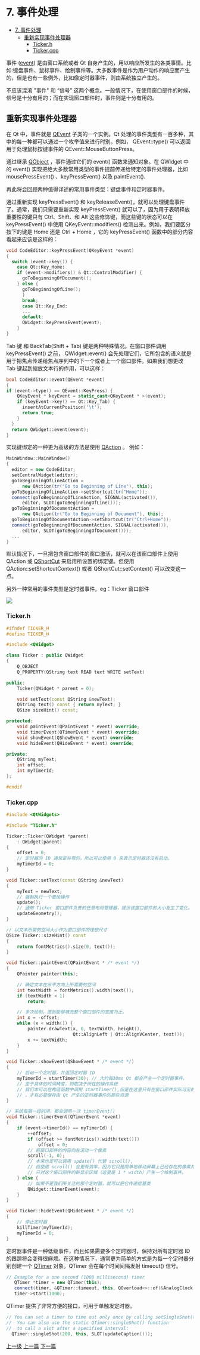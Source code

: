 # 7. 事件处理


<!-- @import "[TOC]" {cmd="toc" depthFrom=1 depthTo=6 orderedList=false} -->
<!-- code_chunk_output -->

- [7. 事件处理](#7-事件处理)
  - [重新实现事件处理器](#重新实现事件处理器)
    - [Ticker.h](#tickerh)
    - [Ticker.cpp](#tickercpp)

<!-- /code_chunk_output -->


事件 ([event](https://doc.qt.io/qt-5/events.html)) 是由窗口系统或者 Qt 自身产生的，用以响应所发生的各类事情。比如:键盘事件、鼠标事件、绘制事件等。大多数事件是作为用户动作的响应而产生的，但是也有一些例外，比如像定时器事件，则由系统独立产生的。

不应该混淆 "事件" 和 “信号” 这两个概念。一般情况下，在使用窗口部件的时候，信号是十分有用的；而在实现窗口部件时，事件则是十分有用的。

## 重新实现事件处理器

在 Qt 中，事件就是 [QEvent](https://doc.qt.io/qt-5/qevent.html) 子类的一个实例。Qt 处理的事件类型有一百多种，其中的每一种都可以通过一个枚举值来进行时别。例如， QEvent::type() 可以返回用于处理鼠标按键事件的 QEvent::MouseButtonPress。

通过继承 [QObject](https://doc.qt.io/qt-5/qobject.html) ，事件通过它们的 event() 函数来通知对象。在 QWidget 中的 event() 实现把绝大多数常用类型的事件提前传递给特定的事件处理器，比如 mousePressEvent() 、keyPressEvent() 以及 paintEvent().

再此将会回顾两种值得详述的常用事件类型：键盘事件和定时器事件。

通过重新实现 keyPressEvent() 和 keyReleaseEvent()，就可以处理键盘事件了。通常，我们只需要重新实现 keyPressEvent() 就可以了，因为用于表明释放重要性的键只有 Ctrl、Shift、和 Alt 这些修饰键，而这些键的状态可以在 keyPressEvent() 中使用 QKeyEvent::modifiers() 检测出来。例如，我们要区分按下的键是 Home 还是 Ctrl + Home ，它的 keyPressEvent() 函数中的部分内容看起来应该是这样的：
```c++
void CodeEditor::keyPressEvent(QKeyEvent *event)
{
  switch (event->key()) {
    case Qt::Key_Home:
    if (event->modifiers() & Qt::ControlModifier) {
      goToBeginningOfDocument();
    } else {
      goToBeginningOfLine();
      }
      break;
      case Qt::Key_End:
      ...
      default:
      QWidget::keyPressEvent(event);
    }
}
```

Tab 键 和 BackTab(Shift + Tab) 键是两种特殊情况。在窗口部件调用 keyPressEvent() 之前， QWidget::event() 会先处理它们，它所包含的语义就是用于把焦点传递给焦点序列中的下一个或者上一个窗口部件。如果我们想更改 Tab 键起到缩放文本行的作用，可以这样：
```c++
bool CodeEditor::event(QEvent *event)
{
if (event->type() == QEvent::KeyPress) {
    QKeyEvent * keyEvent = static_cast<QKeyEvent * >(event);
    if (keyEvent->key() == Qt::Key_Tab) {
      insertAtCurrentPosition('\t');
      return true;
    }
  }
  return QWidget::event(event);
}
```

实现键绑定的一种更为高级的方法是使用 [QAction](https://doc.qt.io/qt-5/qaction.html) 。 例如：
```c++
MainWindow::MainWindow()
{
  editor = new CodeEditor;
  setCentralWidget(editor);
  goToBeginningOfLineAction =
      new QAction(tr("Go to Beginning of Line"), this);
  goToBeginningOfLineAction->setShortcut(tr("Home"));
  connect(goToBeginningOfLineAction, SIGNAL(activated()),
      editor, SLOT(goToBeginningOfLine()));
  goToBeginningOfDocumentAction =
      new QAction(tr("Go to Beginning of Document"), this);
  goToBeginningOfDocumentAction->setShortcut(tr("Ctrl+Home"));
  connect(goToBeginningOfDocumentAction, SIGNAL(activated()),
      editor, SLOT(goToBeginningOfDocument()));
  ...
}
```
默认情况下，一旦把包含窗口部件的窗口激活，就可以在该窗口部件上使用 QAction 或 [QShortCut](https://doc.qt.io/qt-5/qshortcut.html) 来启用所设置的绑定键。但使用 QAction::setShortcutContext() 或者 QShortCut::setContext() 可以改变这一点。

另外一种常用的事件类型是定时器事件。eg：Ticker 窗口部件

![](../images/7_event_202004021301_1.png)

### Ticker.h

```c++
#ifndef TICKER_H
#define TICKER_H

#include <QWidget>

class Ticker : public QWidget
{
    Q_OBJECT
    Q_PROPERTY(QString text READ text WRITE setText)

public:
    Ticker(QWidget * parent = 0);

    void setText(const QString &newText);
    QString text() const { return myText; }
    QSize sizeHint() const;

protected:
    void paintEvent(QPaintEvent * event) override;
    void timerEvent(QTimerEvent * event) override;
    void showEvent(QShowEvent * event) override;
    void hideEvent(QHideEvent * event) override;

private:
    QString myText;
    int offset;
    int myTimerId;
};

#endif
```

### Ticker.cpp
```c++
#include <QtWidgets>

#include "Ticker.h"

Ticker::Ticker(QWidget *parent)
    : QWidget(parent)
{
    offset = 0;
    // 定时器的 ID 通常是非零的，所以可以使用 0 来表示定时器还没有启动。
    myTimerId = 0;
}

void Ticker::setText(const QString &newText)
{
    myText = newText;
    // 强制执行一个重绘操作
    update();
    // 通知 Ticker 窗口部件负责的任意布局管理器，提示该窗口部件的大小发生了变化。
    updateGeometry();
}

// 以文本所需的空间大小作为窗口部件的理想尺寸
QSize Ticker::sizeHint() const
{
    return fontMetrics().size(0, text());
}

void Ticker::paintEvent(QPaintEvent * /* event */)
{
    QPainter painter(this);

    // 确定文本在水平方向上所需要的空间
    int textWidth = fontMetrics().width(text());
    if (textWidth < 1)
        return;

    // 多次绘制，直到能够填充整个窗口部件的宽度为止。
    int x = -offset;
    while (x < width()) {
        painter.drawText(x, 0, textWidth, height(),
                         Qt::AlignLeft | Qt::AlignVCenter, text());
        x += textWidth;
    }
}

void Ticker::showEvent(QShowEvent * /* event */)
{
    // 启动一个定时器，并返回定时器 ID
    myTimerId = startTimer(30); // 大约每30ms Qt 都会产生一个定时器事件。
    // 至于具体的时间精度，则取决于所在的操作系统
    // 我们本可以在构造函数中调用 startTimer(),但是在这里只有在窗口部件实际可见的时候
    // ，才有必要保存由 Qt 产生的定时器事件的那些资源
}

// 系统每隔一段时间，都会调用一次 timerEvent()
void Ticker::timerEvent(QTimerEvent *event)
{
    if (event->timerId() == myTimerId) {
        ++offset;
        if (offset >= fontMetrics().width(text()))
            offset = 0;
        // 把窗口部件的内容向左滚动一个像素
        scroll(-1, 0);
        // 本来也足可以调用 update() 代替 scroll(),
        // 但使用 scroll() 会更有效率，因为它只是简单地移动屏幕上已经存在的像素并且
        // 只对这个窗口部件的新显示区域（这里是 1 * width）产生一个绘制事件。
    } else {
        // 如果不是我们所关注的那个定时器，就可以把它传递给基类
        QWidget::timerEvent(event);
    }
}

void Ticker::hideEvent(QHideEvent * /* event */)
{
    // 停止定时器
    killTimer(myTimerId);
    myTimerId = 0;
}
```

定时器事件是一种低级事件，而且如果需要多个定时器时，保持对所有定时器 ID 的跟踪将会变得很麻烦。在这种情况下，通常更为简单的方式是为每一个定时器分别创建一个 [QTimer](https://doc.qt.io/qt-5/qtimer.html) 对象。QTimer 会在每个时间间隔发射 timeout() 信号。

```c++
// Example for a one second (1000 millisecond) timer
   QTimer *timer = new QTimer(this);
   connect(timer, &QTimer::timeout, this, QOverload<>::of(&AnalogClock::update));
   timer->start(1000);
```
QTimer 提供了非常方便的接口，可用于单触发定时器。
```c++
// You can set a timer to time out only once by calling setSingleShot(true).
//  You can also use the static QTimer::singleShot() function
//  to call a slot after a specified interval:
  QTimer::singleShot(200, this, SLOT(updateCaption()));
```


[上一级](README.md)
[上一篇](6_layoutManage.md)
[下一篇](14_multiThread.md)
